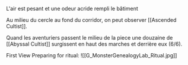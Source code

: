 L'air est pesant et une odeur acride rempli le bâtiment

Au milieu du cercle au fond du corridor, on peut observer [[Ascended Cultist]].

Quand les aventuriers passent le milieu de la piece une douzaine de [[Abyssal Cultist]] surgissent en haut des marches et derrière eux (6/6).

First View Preparing for ritual:
![[G_MonsterGenealogyLab_Ritual.jpg]]
